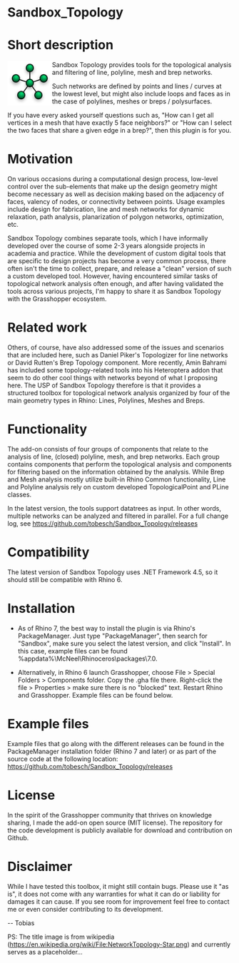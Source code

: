 Sandbox_Topology
================

# Short description

<img align="left" width="100" height="100" src="Documentation/sandboxtopology.png">

Sandbox Topology provides tools for the topological analysis and filtering of line, polyline, mesh and brep networks.

Such networks are defined by points and lines / curves at the lowest level, but might also include loops and faces as in the case of polylines, meshes or breps / polysurfaces.

If you have every asked yourself questions such as, "How can I get all vertices in a mesh that have exactly 5 face neighbors?" or "How can I select the two faces that share a given edge in a brep?", then this plugin is for you.

# Motivation

On various occasions during a computational design process, low-level control over the sub-elements that make up the design geometry might become necessary as well as decision making based on the adjacency of faces, valency of nodes, or connectivity between points. Usage examples include design for fabrication, line and mesh networks for dynamic relaxation, path analysis, planarization of polygon networks, optimization, etc.

Sandbox Topology combines separate tools, which I have informally developed over the course of some 2-3 years alongside projects in academia and practice. While the development of custom digital tools that are specific to design projects has become a very common process, there often isn't the time to collect, prepare, and release a "clean" version of such a custom developed tool. However, having encountered similar tasks of topological network analysis often enough, and after having validated the tools across various projects, I'm happy to share it as Sandbox Topology with the Grasshopper ecosystem.

# Related work

Others, of course, have also addressed some of the issues and scenarios that are included here, such as Daniel Piker's Topologizer for line networks or David Rutten's Brep Topology component. More recently, Amin Bahrami has included some topology-related tools into his Heteroptera addon that seem to do other cool things with networks beyond of what I proposing here. The USP of Sandbox Topology therefore is that it provides a structured toolbox for topological network analysis organized by four of the main geometry types in Rhino: Lines, Polylines, Meshes and Breps.

# Functionality

The add-on consists of four groups of components that relate to the analysis of line, (closed) polyline, mesh, and brep networks. Each group contains components that perform the topological analysis and components for filtering based on the information obtained by the analysis. While Brep and Mesh analysis mostly utilize built-in Rhino Common functionality, Line and Polyline analysis rely on custom developed TopologicalPoint and PLine classes.

In the latest version, the tools support datatrees as input. In other words, multiple networks can be analyzed and filtered in parallel. For a full change log, see https://github.com/tobesch/Sandbox_Topology/releases

# Compatibility

The latest version of Sandbox Topology uses .NET Framework 4.5, so it should still be compatible with Rhino 6.

# Installation

* As of Rhino 7, the best way to install the plugin is via Rhino's PackageManager. Just type "PackageManager", then search for "Sandbox", make sure you select the latest version, and click "Install". In this case, example files can be found %appdata%\McNeel\Rhinoceros\packages\7.0. 

* Alternatively, in Rhino 6 launch Grasshopper, choose File > Special Folders > Components folder. Copy the .gha file there. Right-click the file > Properties > make sure there is no "blocked" text. Restart Rhino and Grasshopper. Example files can be found below.

# Example files

Example files that go along with the different releases can be found in the PackageManager installation folder (Rhino 7 and later) or as part of the source code at the following location:
https://github.com/tobesch/Sandbox_Topology/releases

# License

In the spirit of the Grasshopper community that thrives on knowledge sharing, I made the add-on open source (MIT license). The repository for the code development is publicly available for download and contribution on Github.

# Disclaimer

While I have tested this toolbox, it might still contain bugs. Please use it "as is", it does not come with any warranties for what it can do or liability for damages it can cause. If you see room for improvement feel free to contact me or even consider contributing to its development.

-- Tobias

PS: The title image is from wikipedia (https://en.wikipedia.org/wiki/File:NetworkTopology-Star.png) and currently serves as a placeholder...